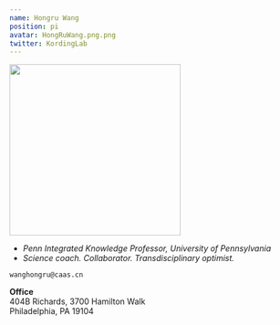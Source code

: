 ```yaml
---
name: Hongru Wang
position: pi
avatar: HongRuWang.png.png
twitter: KordingLab
---
```


<img width="300" src="{{site.baseurl}}/images/people/{{page.avatar}}" data-action="zoom">

- _Penn Integrated Knowledge Professor, University of Pennsylvania_<br>
- _Science coach. Collaborator. Transdisciplinary optimist._

<i class="fa fa-envelope-o"></i> `wanghongru@caas.cn`

**Office**<br>
404B Richards, 3700 Hamilton Walk <br>
Philadelphia, PA 19104

